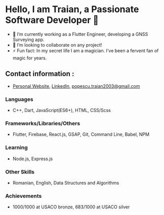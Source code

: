 # Hello, I am Traian, a Passionate Software Developer 👋

- 🔭 I’m currently working as a Flutter Engineer, developing a GNSS Surveying app.
- 👯 I’m looking to collaborate on any project!
- ⚡ Fun fact: In my secret life I am a magician. I've been a fervent fan of magic for years.

## Contact information :

- [Personal Website](https://www.traian.xyz/), [LinkedIn](https://www.linkedin.com/in/traian-popescu-9681b5212/), popescu.traian2003@gmail.com

### Languages

- C++, Dart, JavaScript(ES6+), HTML, CSS/Scss

### Frameworks/Libraries/Others

- Flutter, Firebase, React.js, GSAP, Git, Command Line, Babel, NPM

### Learning

- Node.js, Express.js

### Other Skills

- Romanian, English, Data Structures and Algorithms

### Achievements

- 1000/1000 at USACO bronze, 683/1000 at USACO silver
